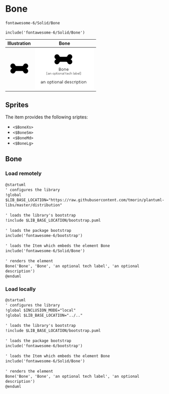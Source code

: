 # Bone


```text
fontawesome-6/Solid/Bone
```

```text
include('fontawesome-6/Solid/Bone')
```



| Illustration | Bone |
| :---: | :---: |
| ![illustration for Illustration](../../fontawesome-6/Solid/Bone.png) | ![illustration for Bone](../../fontawesome-6/Solid/Bone.Local.png) |



## Sprites
The item provides the following sriptes:

- `<$BoneXs>`
- `<$BoneSm>`
- `<$BoneMd>`
- `<$BoneLg>`





## Bone

### Load remotely
```plantuml
@startuml
' configures the library
!global $LIB_BASE_LOCATION="https://raw.githubusercontent.com/tmorin/plantuml-libs/master/distribution"

' loads the library's bootstrap
!include $LIB_BASE_LOCATION/bootstrap.puml

' loads the package bootstrap
include('fontawesome-6/bootstrap')

' loads the Item which embeds the element Bone
include('fontawesome-6/Solid/Bone')

' renders the element
Bone('Bone', 'Bone', 'an optional tech label', 'an optional description')
@enduml
```

### Load locally
```plantuml
@startuml
' configures the library
!global $INCLUSION_MODE="local"
!global $LIB_BASE_LOCATION="../.."

' loads the library's bootstrap
!include $LIB_BASE_LOCATION/bootstrap.puml

' loads the package bootstrap
include('fontawesome-6/bootstrap')

' loads the Item which embeds the element Bone
include('fontawesome-6/Solid/Bone')

' renders the element
Bone('Bone', 'Bone', 'an optional tech label', 'an optional description')
@enduml
```

